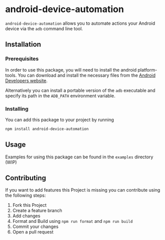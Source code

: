 # android-device-automation

`android-device-automation` allows you to automate actions your Android device via the `adb` command line tool.

## Installation

### Prerequisites

In order to use this package, you will need to install the android platform-tools. You can download and install the necessary files from the [Android Developers website](https://developer.android.com/tools/releases/platform-tools).

Alternatively you can install a portable version of the `adb` executable and specify its path in the `ADB_PATH` environment variable.

### Installing

You can add this package to your project by running

```bash
npm install android-device-automation
```

## Usage

Examples for using this package can be found in the `examples` directory (WIP)

## Contributing

If you want to add features this Project is missing you can contribute using the following steps:

1. Fork this Project
2. Create a feature branch
3. Add changes
4. Format and Build using `npm run format` and `npm run build`
5. Commit your changes
6. Open a pull request
